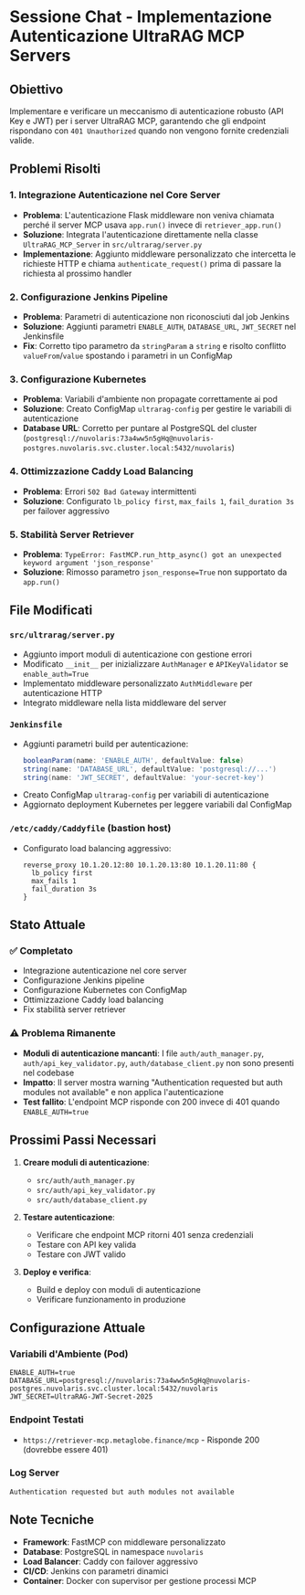 # Sessione Chat - Implementazione Autenticazione UltraRAG MCP Servers

## Obiettivo
Implementare e verificare un meccanismo di autenticazione robusto (API Key e JWT) per i server UltraRAG MCP, garantendo che gli endpoint rispondano con `401 Unauthorized` quando non vengono fornite credenziali valide.

## Problemi Risolti

### 1. Integrazione Autenticazione nel Core Server
- **Problema**: L'autenticazione Flask middleware non veniva chiamata perché il server MCP usava `app.run()` invece di `retriever_app.run()`
- **Soluzione**: Integrata l'autenticazione direttamente nella classe `UltraRAG_MCP_Server` in `src/ultrarag/server.py`
- **Implementazione**: Aggiunto middleware personalizzato che intercetta le richieste HTTP e chiama `authenticate_request()` prima di passare la richiesta al prossimo handler

### 2. Configurazione Jenkins Pipeline
- **Problema**: Parametri di autenticazione non riconosciuti dal job Jenkins
- **Soluzione**: Aggiunti parametri `ENABLE_AUTH`, `DATABASE_URL`, `JWT_SECRET` nel Jenkinsfile
- **Fix**: Corretto tipo parametro da `stringParam` a `string` e risolto conflitto `valueFrom`/`value` spostando i parametri in un ConfigMap

### 3. Configurazione Kubernetes
- **Problema**: Variabili d'ambiente non propagate correttamente ai pod
- **Soluzione**: Creato ConfigMap `ultrarag-config` per gestire le variabili di autenticazione
- **Database URL**: Corretto per puntare al PostgreSQL del cluster (`postgresql://nuvolaris:73a4ww5n5gHq@nuvolaris-postgres.nuvolaris.svc.cluster.local:5432/nuvolaris`)

### 4. Ottimizzazione Caddy Load Balancing
- **Problema**: Errori `502 Bad Gateway` intermittenti
- **Soluzione**: Configurato `lb_policy first`, `max_fails 1`, `fail_duration 3s` per failover aggressivo

### 5. Stabilità Server Retriever
- **Problema**: `TypeError: FastMCP.run_http_async() got an unexpected keyword argument 'json_response'`
- **Soluzione**: Rimosso parametro `json_response=True` non supportato da `app.run()`

## File Modificati

### `src/ultrarag/server.py`
- Aggiunto import moduli di autenticazione con gestione errori
- Modificato `__init__` per inizializzare `AuthManager` e `APIKeyValidator` se `enable_auth=True`
- Implementato middleware personalizzato `AuthMiddleware` per autenticazione HTTP
- Integrato middleware nella lista middleware del server

### `Jenkinsfile`
- Aggiunti parametri build per autenticazione:
  ```groovy
  booleanParam(name: 'ENABLE_AUTH', defaultValue: false)
  string(name: 'DATABASE_URL', defaultValue: 'postgresql://...')
  string(name: 'JWT_SECRET', defaultValue: 'your-secret-key')
  ```
- Creato ConfigMap `ultrarag-config` per variabili di autenticazione
- Aggiornato deployment Kubernetes per leggere variabili dal ConfigMap

### `/etc/caddy/Caddyfile` (bastion host)
- Configurato load balancing aggressivo:
  ```caddy
  reverse_proxy 10.1.20.12:80 10.1.20.13:80 10.1.20.11:80 {
    lb_policy first
    max_fails 1
    fail_duration 3s
  }
  ```

## Stato Attuale

### ✅ Completato
- Integrazione autenticazione nel core server
- Configurazione Jenkins pipeline
- Configurazione Kubernetes con ConfigMap
- Ottimizzazione Caddy load balancing
- Fix stabilità server retriever

### ⚠️ Problema Rimanente
- **Moduli di autenticazione mancanti**: I file `auth/auth_manager.py`, `auth/api_key_validator.py`, `auth/database_client.py` non sono presenti nel codebase
- **Impatto**: Il server mostra warning "Authentication requested but auth modules not available" e non applica l'autenticazione
- **Test fallito**: L'endpoint MCP risponde con 200 invece di 401 quando `ENABLE_AUTH=true`

## Prossimi Passi Necessari

1. **Creare moduli di autenticazione**:
   - `src/auth/auth_manager.py`
   - `src/auth/api_key_validator.py` 
   - `src/auth/database_client.py`

2. **Testare autenticazione**:
   - Verificare che endpoint MCP ritorni 401 senza credenziali
   - Testare con API key valida
   - Testare con JWT valido

3. **Deploy e verifica**:
   - Build e deploy con moduli di autenticazione
   - Verificare funzionamento in produzione

## Configurazione Attuale

### Variabili d'Ambiente (Pod)
```
ENABLE_AUTH=true
DATABASE_URL=postgresql://nuvolaris:73a4ww5n5gHq@nuvolaris-postgres.nuvolaris.svc.cluster.local:5432/nuvolaris
JWT_SECRET=UltraRAG-JWT-Secret-2025
```

### Endpoint Testati
- `https://retriever-mcp.metaglobe.finance/mcp` - Risponde 200 (dovrebbe essere 401)

### Log Server
```
Authentication requested but auth modules not available
```

## Note Tecniche

- **Framework**: FastMCP con middleware personalizzato
- **Database**: PostgreSQL in namespace `nuvolaris`
- **Load Balancer**: Caddy con failover aggressivo
- **CI/CD**: Jenkins con parametri dinamici
- **Container**: Docker con supervisor per gestione processi MCP
